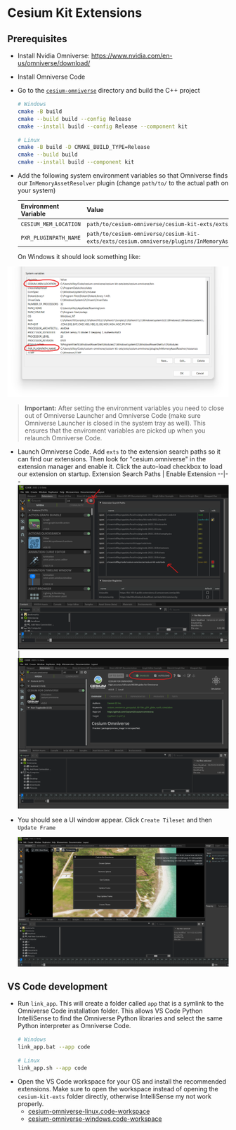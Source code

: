 # Cesium Kit Extensions

## Prerequisites

- Install Nvidia Omniverse: https://www.nvidia.com/en-us/omniverse/download/
- Install Omniverse Code
- Go to the [`cesium-omniverse`](../cesium-omniverse/) directory and build the C++ project

    ```sh
    # Windows
    cmake -B build
    cmake --build build --config Release
    cmake --install build --config Release --component kit
    ```
    ```sh
    # Linux
    cmake -B build -D CMAKE_BUILD_TYPE=Release
    cmake --build build
    cmake --install build --component kit
    ```

- Add the following system environment variables so that Omniverse finds our `InMemoryAssetResolver` plugin (change `path/to/` to the actual path on your system)

  Environment Variable|Value
  --|--
  `CESIUM_MEM_LOCATION`|`path/to/cesium-omniverse/cesium-kit-exts/exts/cesium.omniverse/bin`
  `PXR_PLUGINPATH_NAME`|`path/to/cesium-omniverse/cesium-kit-exts/exts/cesium.omniverse/plugins/InMemoryAssetResolver/resources`

  On Windows it should look something like:

![Environment Variables](./images/environment-variables.png)

  > **Important:** After setting the environment variables you need to close out of Omniverse Launcher and Omniverse Code (make sure Omniverse Launcher is closed in the system tray as well). This ensures that the enviroment variables are picked up when you relaunch Omniverse Code.

- Launch Omniverse Code. Add `exts` to the extension search paths so it can find our extensions. Then look for "cesium.omniverse" in the extension manager and enable it. Click the auto-load checkbox to load our extension on startup.
  Extension Search Paths | Enable Extension
  --|--
  ![Extension Search Paths](./images/extension-search-paths.png)|![Enable Extension](./images/enable-extension.png)

- You should see a UI window appear. Click `Create Tileset` and then `Update Frame`

  ![Plugin](./images/plugin.png)


## VS Code development

- Run `link_app`. This will create a folder called `app` that is a symlink to the Omniverse Code installation folder. This allows VS Code Python IntelliSense to find the Omniverse Python libraries and select the same Python interpreter as Omniverse Code.
    ```sh
    # Windows
    link_app.bat --app code
    ```
    ```sh
    # Linux
    link_app.sh --app code
    ```
- Open the VS Code workspace for your OS and install the recommended extensions. Make sure to open the workspace instead of opening the `cesium-kit-exts` folder directly, otherwise IntelliSense my not work properly.
  - [cesium-omniverse-linux.code-workspace](./.vscode/cesium-omniverse-linux.code-workspace)
  - [cesium-omniverse-windows.code-workspace](./.vscode/cesium-omniverse-windows.code-workspace)
